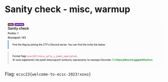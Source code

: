 # Sanity check - misc, warmup

![](../images/c2a3aebb-5b17-4c2b-b9e3-6bb72dbdbb14.png)

Flag: `ecsc23{welcome-to-ecsc-2023!xoxo}`